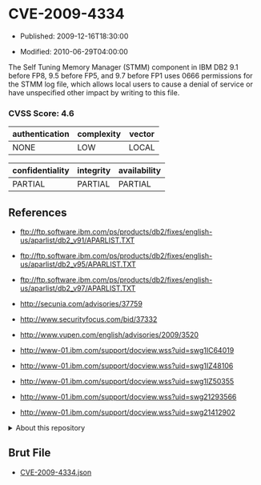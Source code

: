 # CVE-2009-4334

- Published: 2009-12-16T18:30:00

- Modified: 2010-06-29T04:00:00

The Self Tuning Memory Manager (STMM) component in IBM DB2 9.1 before FP8, 9.5 before FP5, and 9.7 before FP1 uses 0666 permissions for the STMM log file, which allows local users to cause a denial of service or have unspecified other impact by writing to this file.

### CVSS Score: **4.6**

| authentication | complexity | vector |
| --- | --- | --- |
| NONE | LOW | LOCAL |

| confidentiality | integrity | availability |
| --- | --- | --- |
| PARTIAL | PARTIAL | PARTIAL |

## References

* ftp://ftp.software.ibm.com/ps/products/db2/fixes/english-us/aparlist/db2_v91/APARLIST.TXT

* ftp://ftp.software.ibm.com/ps/products/db2/fixes/english-us/aparlist/db2_v95/APARLIST.TXT

* ftp://ftp.software.ibm.com/ps/products/db2/fixes/english-us/aparlist/db2_v97/APARLIST.TXT

* http://secunia.com/advisories/37759

* http://www.securityfocus.com/bid/37332

* http://www.vupen.com/english/advisories/2009/3520

* http://www-01.ibm.com/support/docview.wss?uid=swg1IC64019

* http://www-01.ibm.com/support/docview.wss?uid=swg1IZ48106

* http://www-01.ibm.com/support/docview.wss?uid=swg1IZ50355

* http://www-01.ibm.com/support/docview.wss?uid=swg21293566

* http://www-01.ibm.com/support/docview.wss?uid=swg21412902

<details>
<summary>About this repository</summary> 

  This repository is part of the project [Live Hack CVE](https://github.com/Live-Hack-CVE). Main website can be found [www.live-hack.org](https://www.live-hack.org) 
  
  Made by [Sn0wAlice](https://github.com/Sn0wAlice) for the people that care about security and need to have a feed of the latest CVEs. Hope you enjoy it, don't forget to star the repo and follow me on [Twitter](https://twitter.com/Sn0wAlice) and [Github](https://github.com/Sn0wAlice). And that is my [personnal website](https://www.alice-snow.me/)

  - [Home Page](https://github.com/Live-Hack-CVE)
  - [Framework](https://github.com/Live-Hack-CVE/cve-framework)
  - [CVE database](https://github.com/Live-Hack-CVE/full_database)
  - [Changelog](https://github.com/Live-Hack-CVE/Changelog)
</details>

## Brut File

* [CVE-2009-4334.json](https://raw.githubusercontent.com/Live-Hack-CVE/full_database/main/cves/2009/CVE-2009-4334.json)

